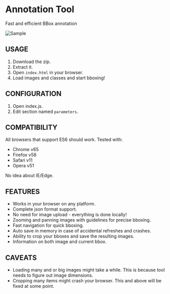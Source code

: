 # Annotation Tool
Fast and efficient BBox annotation 

![Sample](img_sc.png)

## USAGE
1. Download the zip.
2. Extract it.
3. Open `index.html` in your browser.
4. Load images and classes and start bboxing!

## CONFIGURATION
1. Open index.js.
2. Edit section named `parameters`.

## COMPATIBILITY
All browsers that support ES6 should work. Tested with:

* Chrome v65
* Firefox v58
* Safari v11
* Opera v51

No idea about IE/Edge.

## FEATURES
* Works in your browser on any platform.
* Complete json format support.
* No need for image upload - everything is done locally!
* Zooming and panning images with guidelines for precise bboxing.
* Fast navigation for quick bboxing.
* Auto save in memory in case of accidental refreshes and crashes.
* Ability to crop your bboxes and save the resulting images.
* Information on both image and current bbox.

## CAVEATS
* Loading many and or big images might take a while. This is because tool needs to figure out image dimensions.  
* Cropping many items might crash your browser. This and above will be fixed at some point.
